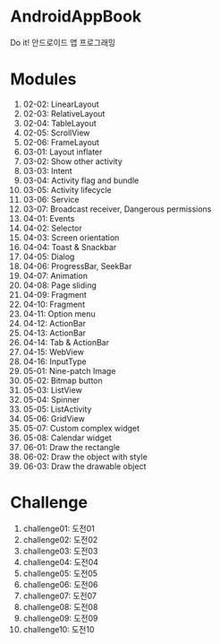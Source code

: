 # AndroidAppBook
Do it! 안드로이드 앱 프로그래밍

# Modules #
1. 02-02: LinearLayout
2. 02-03: RelativeLayout
3. 02-04: TableLayout
4. 02-05: ScrollView
5. 02-06: FrameLayout
6. 03-01: Layout inflater
7. 03-02: Show other activity
8. 03-03: Intent
9. 03-04: Activity flag and bundle
10. 03-05: Activity lifecycle
11. 03-06: Service
12. 03-07: Broadcast receiver, Dangerous permissions
13. 04-01: Events
14. 04-02: Selector
15. 04-03: Screen orientation
16. 04-04: Toast & Snackbar
17. 04-05: Dialog
18. 04-06: ProgressBar, SeekBar
19. 04-07: Animation
20. 04-08: Page sliding
21. 04-09: Fragment
22. 04-10: Fragment
23. 04-11: Option menu
24. 04-12: ActionBar
25. 04-13: ActionBar
26. 04-14: Tab & ActionBar
27. 04-15: WebView
28. 04-16: InputType
29. 05-01: Nine-patch Image
30. 05-02: Bitmap button
31. 05-03: ListView
32. 05-04: Spinner
33. 05-05: ListActivity
34. 05-06: GridView
35. 05-07: Custom complex widget
36. 05-08: Calendar widget
37. 06-01: Draw the rectangle
38. 06-02: Draw the object with style
39. 06-03: Draw the drawable object

# Challenge #
1. challenge01: 도전01
2. challenge02: 도전02
3. challenge03: 도전03
4. challenge04: 도전04
5. challenge05: 도전05
6. challenge06: 도전06
7. challenge07: 도전07
8. challenge08: 도전08
9. challenge09: 도전09
10. challenge10: 도전10


